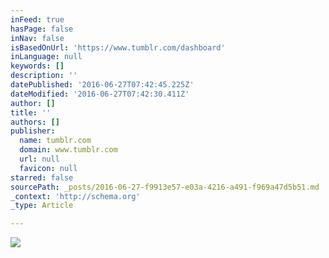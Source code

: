 ```yaml
---
inFeed: true
hasPage: false
inNav: false
isBasedOnUrl: 'https://www.tumblr.com/dashboard'
inLanguage: null
keywords: []
description: ''
datePublished: '2016-06-27T07:42:45.225Z'
dateModified: '2016-06-27T07:42:30.411Z'
author: []
title: ''
authors: []
publisher:
  name: tumblr.com
  domain: www.tumblr.com
  url: null
  favicon: null
starred: false
sourcePath: _posts/2016-06-27-f9913e57-e03a-4216-a491-f969a47d5b51.md
_context: 'http://schema.org'
_type: Article

---
```

![](https://66.media.tumblr.com/de64981f5921ed89a1b70778d808e01c/tumblr_o99gf2AQ9L1qasnrqo1_540.jpg)